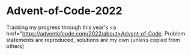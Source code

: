 # Advent-of-Code-2022
Tracking my progress through this year's <a href="https://adventofcode.com/2022/about>Advent-of-Code</a>. Problem statements are reproduced, solutions are my own (unless copied from others)
